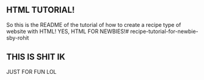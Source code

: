 ## HTML TUTORIAL!

 So this is the README of the tutorial of how to create a recipe type of website with HTML!
YES, HTML FOR NEWBIES!# recipe-tutorial-for-newbie-sby-rohit

## THIS IS SHIT IK
JUST FOR FUN LOL
